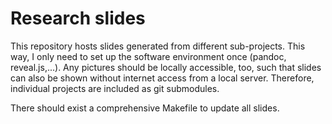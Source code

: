 # Research slides

This repository hosts slides generated from different sub-projects.
This way, I only need to set up the software environment once (pandoc,
reveal.js,...). Any pictures should be locally accessible, too, such
that slides can also be shown without internet access from a local
server. Therefore, individual projects are included as git submodules. 

There should exist a comprehensive Makefile to update all slides.
